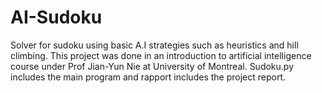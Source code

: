 # AI-Sudoku
Solver for sudoku using basic A.I strategies such as heuristics and hill climbing. 
This project was done in an introduction to artificial intelligence course under Prof Jian-Yun Nie at University of Montreal.
Sudoku.py includes the main program and rapport includes the project report.
